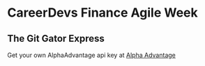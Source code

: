 <h1>CareerDevs Finance Agile Week</h1>
<h2> The Git Gator Express </h2>
<p>Get your own AlphaAdvantage api key at <a href="https://www.alphavantage.co/">Alpha Advantage</a></p>

